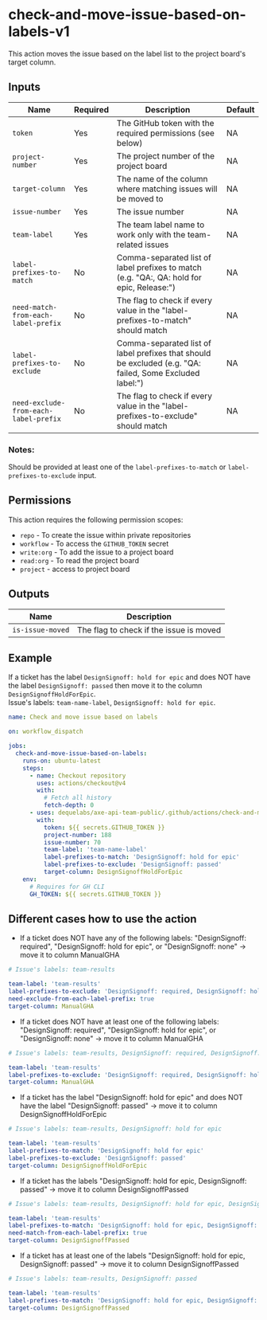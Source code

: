 # check-and-move-issue-based-on-labels-v1

This action moves the issue based on the label list to the project board's target column.

## Inputs

| Name                                  | Required | Description                                                                                              | Default |
| ------------------------------------- | -------- | -------------------------------------------------------------------------------------------------------- | ------- |
| `token`                               | Yes      | The GitHub token with the required permissions (see below)                                               | NA      |
| `project-number`                      | Yes      | The project number of the project board                                                                  | NA      |
| `target-column`                       | Yes      | The name of the column where matching issues will be moved to                                            | NA      |
| `issue-number`                        | Yes      | The issue number                                                                                         | NA      |
| `team-label`                          | Yes      | The team label name to work only with the team-related issues                                            | NA      |
| `label-prefixes-to-match`             | No       | Comma-separated list of label prefixes to match (e.g. "QA:, QA: hold for epic, Release:")                | NA      |
| `need-match-from-each-label-prefix`   | No       | The flag to check if every value in the "label-prefixes-to-match" should match                           | NA      |
| `label-prefixes-to-exclude`           | No       | Comma-separated list of label prefixes that should be excluded (e.g. "QA: failed, Some Excluded label:") | NA      |
| `need-exclude-from-each-label-prefix` | No       | The flag to check if every value in the "label-prefixes-to-exclude" should match                         | NA      |

### Notes:

Should be provided at least one of the `label-prefixes-to-match` or `label-prefixes-to-exclude` input.

## Permissions

This action requires the following permission scopes:

- `repo` - To create the issue within private repositories
- `workflow` - To access the `GITHUB_TOKEN` secret
- `write:org` - To add the issue to a project board
- `read:org` - To read the project board
- `project` - access to project board

## Outputs

| Name             | Description                             |
| ---------------- | --------------------------------------- |
| `is-issue-moved` | The flag to check if the issue is moved |

## Example

If a ticket has the label `DesignSignoff: hold for epic` and does NOT have the label `DesignSignoff: passed` then move it to the column `DesignSignoffHoldForEpic`.  
Issue's labels: `team-name-label`, `DesignSignoff: hold for epic`.

```yaml
name: Check and move issue based on labels

on: workflow_dispatch

jobs:
  check-and-move-issue-based-on-labels:
    runs-on: ubuntu-latest
    steps:
      - name: Checkout repository
        uses: actions/checkout@v4
        with:
          # Fetch all history
          fetch-depth: 0
      - uses: dequelabs/axe-api-team-public/.github/actions/check-and-move-issue-based-on-labels-v1@main
        with:
          token: ${{ secrets.GITHUB_TOKEN }}
          project-number: 188
          issue-number: 70
          team-label: 'team-name-label'
          label-prefixes-to-match: 'DesignSignoff: hold for epic'
          label-prefixes-to-exclude: 'DesignSignoff: passed'
          target-column: DesignSignoffHoldForEpic
    env:
      # Requires for GH CLI
      GH_TOKEN: ${{ secrets.GITHUB_TOKEN }}
```

## Different cases how to use the action

- If a ticket does NOT have any of the following labels: "DesignSignoff: required", "DesignSignoff: hold for epic", or "DesignSignoff: none" -> move it to column ManualGHA

```yaml
# Issue's labels: team-results

team-label: 'team-results'
label-prefixes-to-exclude: 'DesignSignoff: required, DesignSignoff: hold for epic, DesignSignoff: none'
need-exclude-from-each-label-prefix: true
target-column: ManualGHA
```

- If a ticket does NOT have at least one of the following labels: "DesignSignoff: required", "DesignSignoff: hold for epic", or "DesignSignoff: none" -> move it to column ManualGHA

```yaml
# Issue's labels: team-results, DesignSignoff: required, DesignSignoff: hold for epic

team-label: 'team-results'
label-prefixes-to-exclude: 'DesignSignoff: required, DesignSignoff: hold for epic, DesignSignoff: none'
target-column: ManualGHA
```

- If a ticket has the label "DesignSignoff: hold for epic" and does NOT have the label "DesignSignoff: passed" -> move it to column DesignSignoffHoldForEpic

```yaml
# Issue's labels: team-results, DesignSignoff: hold for epic

team-label: 'team-results'
label-prefixes-to-match: 'DesignSignoff: hold for epic'
label-prefixes-to-exclude: 'DesignSignoff: passed'
target-column: DesignSignoffHoldForEpic
```

- If a ticket has the labels "DesignSignoff: hold for epic, DesignSignoff: passed" -> move it to column DesignSignoffPassed

```yaml
# Issue's labels: team-results, DesignSignoff: hold for epic, DesignSignoff: passed

team-label: 'team-results'
label-prefixes-to-match: 'DesignSignoff: hold for epic, DesignSignoff: passed'
need-match-from-each-label-prefix: true
target-column: DesignSignoffPassed
```

- If a ticket has at least one of the labels "DesignSignoff: hold for epic, DesignSignoff: passed" -> move it to column DesignSignoffPassed

```yaml
# Issue's labels: team-results, DesignSignoff: passed

team-label: 'team-results'
label-prefixes-to-match: 'DesignSignoff: hold for epic, DesignSignoff: passed'
target-column: DesignSignoffPassed
```
